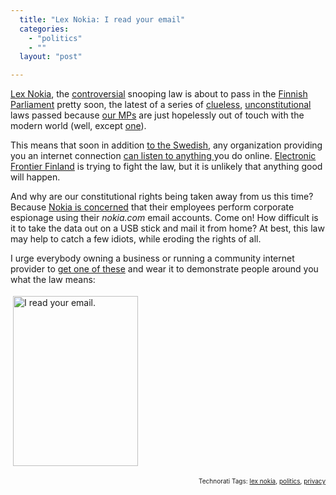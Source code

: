 ```yaml
---
  title: "Lex Nokia: I read your email"
  categories: 
    - "politics"
    - ""
  layout: "post"

---
```

<p>
<a href="http://www.hs.fi/english/article/%E2%80%9DLex+Nokia%E2%80%9D+gets+blessing+from+Constitutional+Law+Committee/1135241092046">Lex Nokia</a>, the <a href="http://www.hs.fi/english/article/Government+proposal+on+employers+rights+to+employee+e-mail+information+sparks+controversy/1135235872075">controversial</a> snooping law is about to pass in the <a href="http://web.eduskunta.fi/Resource.phx/parliament/index.htx">Finnish Parliament</a> pretty soon, the latest of a series of <a href="http://bergie.iki.fi/blog/decss-legal_or_illegal/">clueless</a>, <a href="http://bergie.iki.fi/blog/on_finnish_internet_censorship/">unconstitutional</a> laws passed because <a href="http://www.eduskunta.fi/triphome/bin/hex3000.sh?LAJITNIMI=$&amp;kieli=en">our MPs</a> are just hopelessly out of touch with the modern world (well, except <a href="http://www.kasvi.org/">one</a>).
</p><p>
This means that soon in addition <a href="http://bergie.iki.fi/blog/big_brother_lives_in_sweden/">to the Swedish</a>, any organization providing you an internet connection <a href="http://constantine.jaiku.com/presence/50043270">can listen to anything </a>you do online. <a href="http://effi.org/">Electronic Frontier Finland</a> is trying to fight the law, but it is unlikely that anything good will happen. 
</p><p>
And why are our constitutional rights being taken away from us this time? Because <a href="http://www.hs.fi/english/article/Nokia+snooped+on+employee+e-mail+communications+in+2005/1135237031018">Nokia is concerned</a> that their employees perform corporate espionage using their <em>nokia.com</em> email accounts. Come on! How difficult is it to take the data out on a USB stick and mail it from home? At best, this law may help to catch a few idiots, while eroding the rights of all.
</p><p>
I urge everybody owning a business or running a community internet provider to <a href="http://www.thinkgeek.com/tshirts-apparel/unisex/frustrations/31fb/">get one of these</a> and wear it to demonstrate people around you what the law means:
</p><p>
<img src="http://bergie.iki.fi/midcom-serveattachmentguid-cf3d567ec1fa11dd8329e9d9a5e9bf9cbf9c/i_read_your_email.jpg" height="272" width="200" border="0" hspace="4" vspace="4" alt="I read your email." title="I read your email." /></p>
<p style="text-align:right;font-size:10px;">Technorati Tags: <a href="http://www.technorati.com/tag/lex%20nokia" rel="tag">lex nokia</a>, <a href="http://www.technorati.com/tag/politics" rel="tag">politics</a>, <a href="http://www.technorati.com/tag/privacy" rel="tag">privacy</a></p>